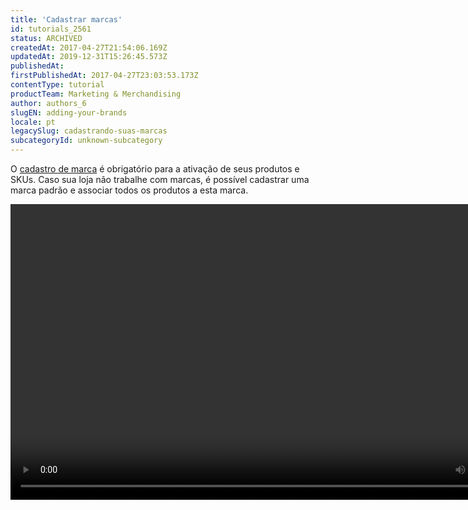 ```yaml
---
title: 'Cadastrar marcas'
id: tutorials_2561
status: ARCHIVED
createdAt: 2017-04-27T21:54:06.169Z
updatedAt: 2019-12-31T15:26:45.573Z
publishedAt: 
firstPublishedAt: 2017-04-27T23:03:53.173Z
contentType: tutorial
productTeam: Marketing & Merchandising
author: authors_6
slugEN: adding-your-brands
locale: pt
legacySlug: cadastrando-suas-marcas
subcategoryId: unknown-subcategory
---
```


O [cadastro de marca](/pt/tutorial/cadastrando-marcas/) é obrigatório para a ativação de seus produtos e SKUs. Caso sua loja não trabalhe com marcas, é possível cadastrar uma marca padrão e associar todos os produtos a esta marca.

<video class="wp-video-shortcode" id="video-2561-9" width="840" height="473" preload="metadata" controls="controls"><source type="video/mp4" src="https://assets.contentful.com/alneenqid6w5/GRMPNnK8WQYiKG8UaYEYG/a4f0c0ffdf38f049b4a993ae96c3d95e/CriandoMarca.mp4?_=9" />[https://assets.contentful.com/alneenqid6w5/GRMPNnK8WQYiKG8UaYEYG/a4f0c0ffdf38f049b4a993ae96c3d95e/CriandoMarca.mp4](https://assets.contentful.com/alneenqid6w5/GRMPNnK8WQYiKG8UaYEYG/a4f0c0ffdf38f049b4a993ae96c3d95e/CriandoMarca.mp4 "https://assets.contentful.com/alneenqid6w5/GRMPNnK8WQYiKG8UaYEYG/a4f0c0ffdf38f049b4a993ae96c3d95e/CriandoMarca.mp4")</video>
